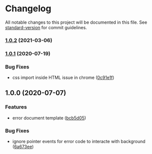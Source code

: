 # Changelog

All notable changes to this project will be documented in this file. See [standard-version](https://github.com/conventional-changelog/standard-version) for commit guidelines.

### [1.0.2](https://github.com/icelam/error-document/compare/v1.0.1...v1.0.2) (2021-03-06)

### [1.0.1](https://github.com/icelam/error-document/compare/v1.0.0...v1.0.1) (2020-07-19)


### Bug Fixes

* css import inside HTML issue in chrome ([0c91e1f](https://github.com/icelam/error-document/commit/0c91e1f5256ff851aaab9ea2d70a37fb7af5af74))

## 1.0.0 (2020-07-07)


### Features

* error document template ([bcb5d05](https://github.com/icelam/error-document/commit/bcb5d0503204cc06627b81ce4a681e06e039e6c2))


### Bug Fixes

* ignore pointer events for error code to interacte with background ([6a673ee](https://github.com/icelam/error-document/commit/6a673ee348969cf5593b4d3ea9314403cd4117d1))
